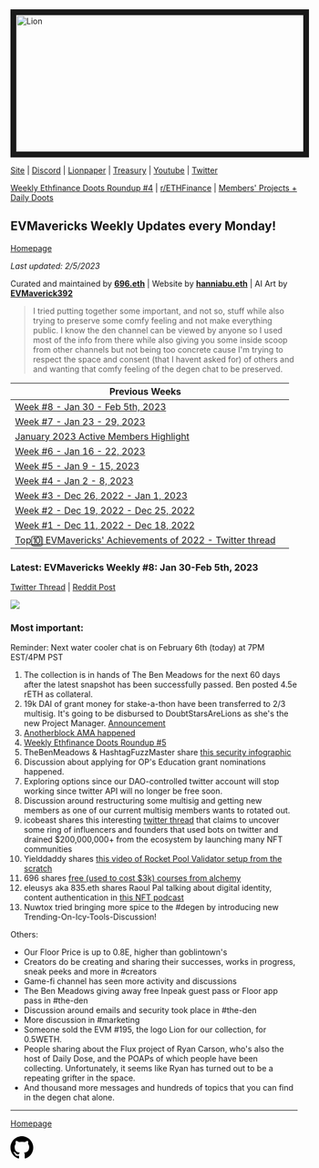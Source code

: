 <meta name="viewport" content="width=device-width,initial-scale=1">
<link rel="stylesheet" href="https://etheralpha.github.io/readme-themes/deep-blue.css">


    
<a href="https://looksrare.org/collections/0x7dDAA898D33D7aB252Ea5F89f96717c47B2fEE6e#items" target="_blank">
    <svg height="40" width="40" aria-hidden="true" viewBox="0 0 16 16" version="1.1" width="32" data-view-component="true" class="octicon octicon-mark-github v-align-left">
      <img src="https://i.imgur.com/aI3pPvn.png" 
alt="Lion" width="640" height="240" border=10" />
</a>    
                                            
                                      
[Site](https://dao.evmavericks.xyz) | [Discord](https://discord.gg/evmavericks) | [Lionpaper](https://mirror.xyz/0xCF68C873D6925F30FFF58E2BdF2D8DA4c9c6f0Be/61meL896f1tgAIwpEyK8UR4OR9eP_igPGKZO5WneN8M) | [Treasury](https://etherscan.io/address/0x29816f59f1c7e1ba69289cf486556929f7743ca2) | [Youtube](https://www.youtube.com/@evmavericks) | [Twitter](https://twitter.com/EVMavericks)
                                              
[Weekly Ethfinance Doots Roundup #4](https://www.youtube.com/watch?v=M-AcQ26EhLs) | [r/ETHFinance](https://www.reddit.com/r/ethfinance/) | [Members' Projects + Daily Doots](https://dailydoots.com/#projects)
                                                                                  
                                              
## EVMavericks Weekly Updates every Monday!
[Homepage](https://evmavericks-weekly.netlify.app)
                                              
*Last updated: 2/5/2023*


 
Curated and maintained by **[696.eth](https://twitter.com/696_eth)** | Website by **[hanniabu.eth](https://etheralpha.org/)** | AI Art by **[EVMaverick392](https://twitter.com/EVMaverick392)**


    
> I tried putting together some important, and not so, stuff while also trying to preserve some comfy feeling and not make everything public. I know the den channel can be viewed by anyone so I used most of the info from there while also giving you some inside scoop from other channels but not being too concrete cause I'm trying to respect the space and consent (that I havent asked for) of others and and wanting that comfy feeling of the degen chat to be preserved.

| Previous Weeks |   |
|--------------|---|
[Week #8 - Jan 30 - Feb 5th, 2023](https://week8--evmavericks-weekly.netlify.app)|
[Week #7 - Jan 23 - 29, 2023](https://week7--evmavericks-weekly.netlify.app)|
[January 2023 Active Members Highlight](https://members1--evmavericks-weekly.netlify.app)|
[Week #6 - Jan 16 - 22, 2023](https://week6--evmavericks-weekly.netlify.app)|
[Week #5 - Jan 9 - 15, 2023](https://week5--evmavericks-weekly.netlify.app)|
[Week #4 - Jan 2 - 8, 2023](https://week4--evmavericks-weekly.netlify.app)|
[Week #3 - Dec 26, 2022 - Jan 1, 2023](https://week3--evmavericks-weekly.netlify.app)|
[Week #2 - Dec 19, 2022 - Dec 25, 2022](https://week2--evmavericks-weekly.netlify.app)|
[Week #1 - Dec 11, 2022 - Dec 18, 2022](https://week1--evmavericks-weekly.netlify.app)|
[Top🔟 EVMavericks' Achievements of 2022 - Twitter thread](https://twitter.com/696_eth/status/1609278972193538050)|


### Latest: EVMavericks Weekly #8: Jan 30-Feb 5th, 2023
                                              
[Twitter Thread]() | [Reddit Post](https://www.reddit.com/r/ethfinance/comments/10uz7x0/daily_general_discussion_february_6_2023/j7ev90x/)
                                              

![](https://i.imgur.com/1edesX4.png)
                                             

### Most important:

Reminder: Next water cooler chat is on February 6th (today) at 7PM EST/4PM PST

1. The collection is in hands of The Ben Meadows for the next 60 days after the latest snapshot has been successfully passed. Ben posted 4.5e rETH as collateral.
1. 19k DAI of grant money for stake-a-thon have been transferred to 2/3 multisig. It's going to be disbursed to DoubtStarsAreLions as she's the new Project Manager. [Announcement](https://imgur.com/EyxE7qP)
1. [Anotherblock AMA happened](https://anchor.fm/evmavericks/episodes/E8--AnotherBlock-AMA-2-e1uci2s)
1. [Weekly Ethfinance Doots Roundup #5](https://www.youtube.com/watch?v=mREo3TWlMi4&embeds_euri=https%3A%2F%2Ftwitter.com%2F&feature=emb_logo)
1. TheBenMeadows & HashtagFuzzMaster share [this security infographic](https://imgur.com/8NvatOk)
1. Discussion about applying for OP's Education grant nominations happened. 
1. Exploring options since our DAO-controlled twitter account will stop working since twitter API will no longer be free soon.
1. Discussion around restructuring some multisig and getting new members as one of our current multisig members wants to rotated out. 
1. icobeast shares this interesting [twitter thread](https://twitter.com/littleshapesnft/status/1620917475197210626?s=46&t=M6InNU3RgcGsHsBul17m6A) that claims to uncover some ring of influencers and founders that used bots on twitter and drained $200,000,000+ from the ecosystem by launching many NFT communities
1. Yielddaddy shares [this video of Rocket Pool Validator setup from the scratch](https://youtu.be/-o3IV3AClw8)
1. 696 shares [free (used to cost $3k) courses from alchemy](https://university.alchemy.com/)
1. eleusys aka 835.eth shares Raoul Pal talking about digital identity, content authentication in [this NFT podcast](https://www.youtube.com/watch?v=ofE5E1w7apU&t=1562s)
1. Nuwtox tried bringing more spice to the #degen by introducing new Trending-On-Icy-Tools-Discussion!

Others:

* Our Floor Price is up to 0.8E, higher than goblintown's 
* Creators do be creating and sharing their successes, works in progress, sneak peeks and more in #creators 
* Game-fi channel has seen more activity and discussions
* The Ben Meadows giving away free Inpeak guest pass or Floor app pass in #the-den
* Discussion around emails and security took place in #the-den
* More discussion in #marketing
* Someone sold the EVM #195, the logo Lion for our collection, for 0.5WETH.
* People sharing about the Flux project of Ryan Carson, who's also the host of Daily Dose, and the POAPs of which people have been collecting. Unfortunately, it seems like Ryan has turned out to be a repeating grifter in the space. 
* And thousand more messages and hundreds of topics that you can find in the degen chat alone.
                                
---
                                              
[Homepage](https://evmavericks-weekly.netlify.app)

    
<a id="github-link" href="https://github.com/etheralpha/evm-updates/" target="_blank">
  <svg height="40" width="40" aria-hidden="true" viewBox="0 0 16 16" version="1.1" width="32" data-view-component="true" class="octicon octicon-mark-github v-align-middle">
      <path fill-rule="evenodd" d="M8 0C3.58 0 0 3.58 0 8c0 3.54 2.29 6.53 5.47 7.59.4.07.55-.17.55-.38 0-.19-.01-.82-.01-1.49-2.01.37-2.53-.49-2.69-.94-.09-.23-.48-.94-.82-1.13-.28-.15-.68-.52-.01-.53.63-.01 1.08.58 1.23.82.72 1.21 1.87.87 2.33.66.07-.52.28-.87.51-1.07-1.78-.2-3.64-.89-3.64-3.95 0-.87.31-1.59.82-2.15-.08-.2-.36-1.02.08-2.12 0 0 .67-.21 2.2.82.64-.18 1.32-.27 2-.27.68 0 1.36.09 2 .27 1.53-1.04 2.2-.82 2.2-.82.44 1.1.16 1.92.08 2.12.51.56.82 1.27.82 2.15 0 3.07-1.87 3.75-3.65 3.95.29.25.54.73.54 1.48 0 1.07-.01 1.93-.01 2.2 0 .21.15.46.55.38A8.013 8.013 0 0016 8c0-4.42-3.58-8-8-8z"></path>
  </svg>
</a>



